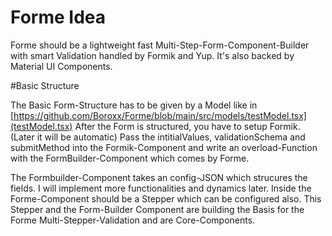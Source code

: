# Forme Idea

Forme should be a lightweight fast Multi-Step-Form-Component-Builder with smart Validation handled by Formik and Yup. It's also backed by Material UI Components.


#Basic Structure

The Basic Form-Structure has to be given by a Model like in [https://github.com/Boroxx/Forme/blob/main/src/models/testModel.tsx](testModel.tsx)
After the Form is structured, you have to setup Formik. (Later it will be automatic)
Pass the intitialValues, validationSchema and submitMethod into the Formik-Component and write an overload-Function with the FormBuilder-Component which comes by Forme.

The Formbuilder-Component takes an config-JSON which strucures the fields. I will implement more functionalities and dynamics later.
Inside the Forme-Component should be a Stepper which can be configured also. This Stepper and the Form-Builder Component are building the Basis for the Forme Multi-Stepper-Validation and are Core-Components.

